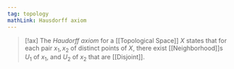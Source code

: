 ```yaml
---
tag: topology
mathLink: Hausdorff axiom
---
```

> [!ax]
> The *Haudorff axiom* for a [[Topological Space]] $X$ states that for each pair $x_1, x_2$ of distinct points of $X$, there exist [[Neighborhood]]s $U_1$ of $x_1$, and $U_2$ of $x_2$ that are [[Disjoint]].

